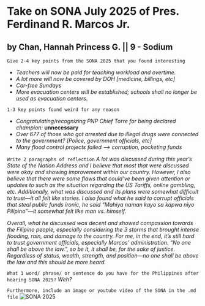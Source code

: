 # Take on SONA July 2025 of Pres. Ferdinand R. Marcos Jr. 
## by Chan, Hannah Princess G. || 9 - Sodium

`Give 2-4 key points from the SONA 2025 that you found interesting`
* *Teachers will now be paid for teaching workload and overtime.*
* *A lot more will now be covered by DOH [medicine, billings, etc]*
* *Car-free Sundays*
* *More evacuation centers will be established; schools shall no longer be used as evacuation centers.*

`1-3 key points found weird for any reason`
* *Congratulating/recognizing PNP Chief Torre for being declared champion:* **unnecessary**
* *Over 677 of those who got arrested due to illegal drugs were connected to the government? [Police, government officials, etc]*
* *Many flood control projects failed —> corruption, pocketing funds*

`Write 2 paragraphs of reflection`
   *A lot was discussed during this year’s State of the Nation Address and I believe that most that were discussed were okay and showing improvement within our country. However, I also believe that there were some flaws that could’ve been given attention or updates to such as the situation regarding the US Tariffs, online gambling, etc. Additionally, what was discussed and its plans were somewhat difficult to trust—it all felt like stories. I also found what he said to corrupt officials that steal public funds ironic, he said “Mahiya naman kayo sa kapwa niyo Pilipino”—it somewhat felt like man vs. himself.* 

   *Overall, what he discussed was decent and showed compassion towards the Filipino people, especially considering the 3 storms that brought intense flooding, rain, and damage to the country. For me, in the end, it’s still hard to trust government officials, especially Marcos’ administration. “No one shall be above the law.”, so be it, it shall be, for the sake of justice. Regardless of status, wealth, strength, and position—no one shall be above the law and this should be more heard.*

`What 1 word/ phrase/ or sentence do you have for the Philippines after hearing SONA 2025?`
*Weh?*

`Furthermore, include an image or youtube video of the SONA in the .md file`
![SONA 2025](https://images.gmanews.tv/webpics/2025/07/Screenshot_(102)_2025_07_28_17_12_46.jpg)